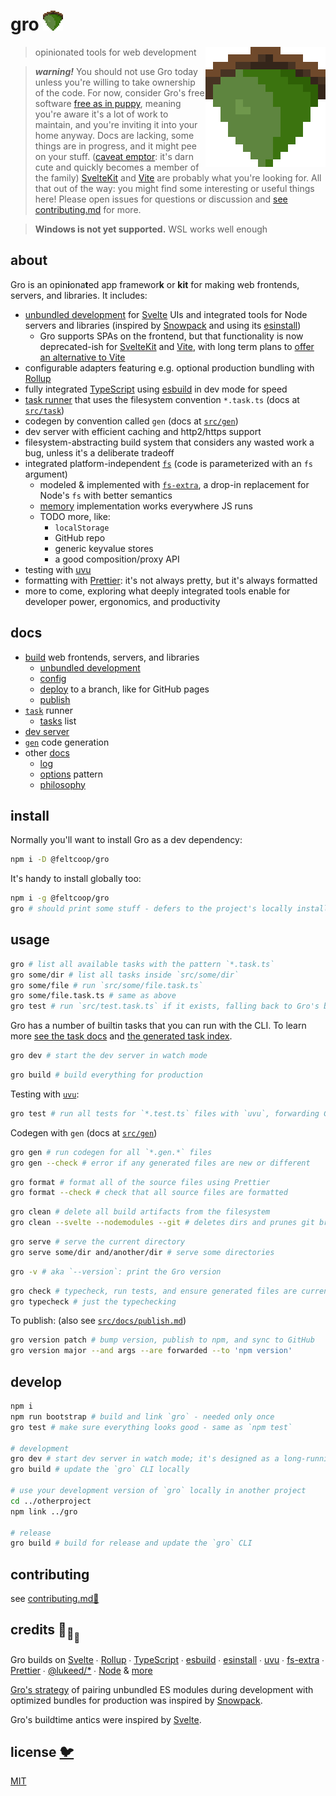 # gro <img src="src/client/favicon.png" width="32" height="32">

<img src="src/client/favicon.png" align="right" width="192" height="192">

> opinionated tools for web development

> **_warning!_** You should not use Gro today
> unless you're willing to take ownership of the code.
> For now, consider Gro's free software
> [free as in puppy](https://twitter.com/GalaxyKate/status/1371159136684105728),
> meaning you're aware it's a lot of work to maintain,
> and you're inviting it into your home anyway.
> Docs are lacking, some things are in progress, and it might pee on your stuff.
> ([caveat emptor](https://en.wikipedia.org/wiki/Caveat_emptor):
> it's darn cute and quickly becomes a member of the family)
> [SvelteKit](https://github.com/sveltejs/kit) and [Vite](https://github.com/vitejs/vite)
> are probably what you're looking for.
> All that out of the way: you might find some interesting or useful things here!
> Please open issues for questions or discussion
> and [see contributing.md](contributing.md) for more.

> **Windows is not yet supported.** WSL works well enough

## about

Gro is an opin**i**ona**t**ed app framewor**k** or **kit**
for making web frontends, servers, and libraries.
It includes:

- [unbundled development](/src/docs/unbundled.md)
  for [Svelte](https://github.com/sveltejs/svelte) UIs
  and integrated tools for Node servers and libraries
  (inspired by [Snowpack](https://github.com/pikapkg/snowpack) and using its
  [esinstall](https://github.com/snowpackjs/snowpack/tree/main/esinstall))
  - Gro supports SPAs on the frontend,
    but that functionality is now deprecated-ish for
    [SvelteKit](https://github.com/sveltejs/kit) and [Vite](https://github.com/vitejs/vite),
    with long term plans to
    [offer an alternative to Vite](https://github.com/feltcoop/gro/issues/106)
- configurable adapters featuring e.g.
  optional production bundling with [Rollup](https://github.com/rollup/rollup)
- fully integrated [TypeScript](https://github.com/microsoft/typescript)
  using [esbuild](https://github.com/evanw/esbuild) in dev mode for speed
- [task runner](/src/task) that uses the filesystem convention `*.task.ts`
  (docs at [`src/task`](/src/task))
- codegen by convention called `gen` (docs at [`src/gen`](/src/gen))
- dev server with efficient caching and http2/https support
- filesystem-abstracting build system that considers any wasted work a bug,
  unless it's a deliberate tradeoff
- integrated platform-independent [`fs`](src/fs/filesystem.ts)
  (code is parameterized with an `fs` argument)
  - modeled & implemented with [`fs-extra`](https://github.com/jprichardson/node-fs-extra),
    a drop-in replacement for Node's `fs` with better semantics
  - [memory](src/fs/memory.ts) implementation works everywhere JS runs
  - TODO more, like:
    - `localStorage`
    - GitHub repo
    - generic keyvalue stores
    - a good composition/proxy API
- testing with [uvu](https://github.com/lukeed/uvu)
- formatting with [Prettier](https://github.com/prettier/prettier):
  it's not always pretty, but it's always formatted
- more to come, exploring what deeply integrated tools enable
  for developer power, ergonomics, and productivity

## docs

- [build](/src/docs/build.md) web frontends, servers, and libraries
  - [unbundled development](/src/docs/unbundled.md)
  - [config](/src/docs/config.md)
  - [deploy](/src/docs/deploy.md) to a branch, like for GitHub pages
  - [publish](/src/docs/publish.md)
- [`task`](/src/task) runner
  - [tasks](/src/docs/tasks.md) list
- [dev server](/src/server)
- [`gen`](/src/gen) code generation
- other [docs](/src/docs)
  - [log](/src/docs/log.md)
  - [options](/src/docs/options.md) pattern
  - [philosophy](/src/docs/philosophy.md)

## install

Normally you'll want to install Gro as a dev dependency:

```bash
npm i -D @feltcoop/gro
```

It's handy to install globally too:

```bash
npm i -g @feltcoop/gro
gro # should print some stuff - defers to the project's locally installed version of Gro
```

## usage

```bash
gro # list all available tasks with the pattern `*.task.ts`
gro some/dir # list all tasks inside `src/some/dir`
gro some/file # run `src/some/file.task.ts`
gro some/file.task.ts # same as above
gro test # run `src/test.task.ts` if it exists, falling back to Gro's builtin
```

Gro has a number of builtin tasks that you can run with the CLI.
To learn more [see the task docs](/src/task)
and [the generated task index](/src/docs/tasks.md).

```bash
gro dev # start the dev server in watch mode
```

```bash
gro build # build everything for production
```

Testing with [`uvu`](https://github.com/lukeed/uvu):

```bash
gro test # run all tests for `*.test.ts` files with `uvu`, forwarding CLI args
```

Codegen with `gen` (docs at [`src/gen`](/src/gen))

```bash
gro gen # run codegen for all `*.gen.*` files
gro gen --check # error if any generated files are new or different
```

```bash
gro format # format all of the source files using Prettier
gro format --check # check that all source files are formatted
```

```bash
gro clean # delete all build artifacts from the filesystem
gro clean --svelte --nodemodules --git # deletes dirs and prunes git branches
```

```bash
gro serve # serve the current directory
gro serve some/dir and/another/dir # serve some directories
```

```bash
gro -v # aka `--version`: print the Gro version
```

```bash
gro check # typecheck, run tests, and ensure generated files are current
gro typecheck # just the typechecking
```

To publish: (also see [`src/docs/publish.md`](src/docs/publish.md))

```bash
gro version patch # bump version, publish to npm, and sync to GitHub
gro version major --and args --are forwarded --to 'npm version'
```

## develop

```bash
npm i
npm run bootstrap # build and link `gro` - needed only once
gro test # make sure everything looks good - same as `npm test`

# development
gro dev # start dev server in watch mode; it's designed as a long-running process
gro build # update the `gro` CLI locally

# use your development version of `gro` locally in another project
cd ../otherproject
npm link ../gro

# release
gro build # build for release and update the `gro` CLI
```

## contributing

see [contributing.md🌄](./contributing.md)

## credits :turtle:<sub>:turtle:</sub><sub><sub>:turtle:</sub></sub>

Gro builds on
[Svelte](https://github.com/sveltejs/svelte) ∙
[Rollup](https://github.com/rollup/rollup) ∙
[TypeScript](https://github.com/microsoft/TypeScript) ∙
[esbuild](https://github.com/evanw/esbuild) ∙
[esinstall](https://github.com/snowpackjs/snowpack/tree/main/esinstall) ∙
[uvu](https://github.com/lukeed/uvu) ∙
[fs-extra](https://github.com/jprichardson/node-fs-extra) ∙
[Prettier](https://github.com/prettier/prettier) ∙
[@lukeed\/\*](https://github.com/lukeed) ∙
[Node](https://nodejs.org) & [more](package.json)

[Gro's strategy](/src/docs/unbundled.md) of pairing unbundled ES modules during development
with optimized bundles for production
was inspired by [Snowpack](https://github.com/pikapkg/snowpack).

Gro's buildtime antics were inspired by [Svelte](https://github.com/sveltejs/svelte).

## license [🐦](https://en.wikipedia.org/wiki/Free_and_open-source_software)

[MIT](LICENSE)
